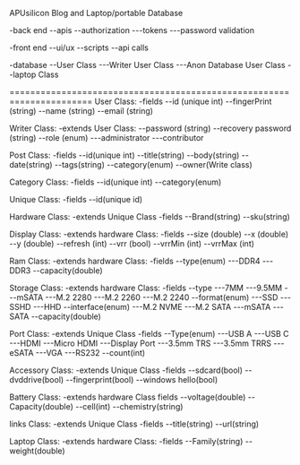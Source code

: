 APUsilicon Blog and Laptop/portable Database

-back end
--apis
--authorization
---tokens
---password validation

-front end
--ui/ux
--scripts
--api calls


-database
--User Class
---Writer User Class
---Anon Database User Class
--laptop Class

======================================================================
User Class:
-fields
--id (unique int)
--fingerPrint (string)
--name (string)
--email (string)

Writer Class:
-extends User Class:
--password (string)
--recovery password (string)
--role (enum)
---administrator
---contributor

Post Class:
-fields
--id(unique int)
--title(string)
--body(string)
--date(string)
--tags(string)
--category(enum)
--owner(Write class)

Category Class:
-fields
--id(unique int)
--category(enum)

Unique Class:
-fields
--id(unique id)

Hardware Class:
-extends Unique Class
-fields
--Brand(string)
--sku(string)

Display Class:
-extends hardware Class:
-fields
--size (double)
--x (double)
--y (double)
--refresh (int)
--vrr (bool)
--vrrMin (int)
--vrrMax (int)

Ram Class:
-extends hardware Class:
-fields
--type(enum)
---DDR4
---DDR3
--capacity(double)

Storage Class:
-extends hardware Class:
-fields
--type
---7MM
---9.5MM
---mSATA
---M.2 2280
---M.2 2260
---M.2 2240
--format(enum)
---SSD
---SSHD
---HHD
--interface(enum)
---M.2 NVME
---M.2 SATA
---mSATA
---SATA
--capacity(double)

Port Class:
-extends Unique Class
-fields
--Type(enum)
---USB A
---USB C
---HDMI
---Micro HDMI
---Display Port
---3.5mm TRS 
---3.5mm TRRS
---eSATA
---VGA
---RS232
--count(int)

Accessory Class:
-extends Unique Class
-fields
--sdcard(bool)
--dvddrive(bool)
--fingerprint(bool)
--windows hello(bool)

Battery Class:
-extends hardware Class
fields
--voltage(double)
--Capacity(double)
--cell(int)
--chemistry(string)

links Class:
-extends Unique Class
-fields
--title(string)
--url(string)

Laptop Class:
-extends hardware Class:
-fields
--Family(string)
--weight(double)




















